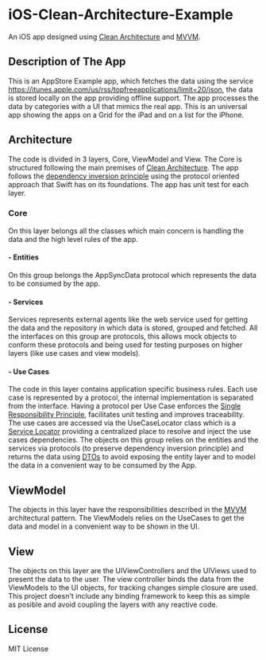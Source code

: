 # iOS-Clean-Architecture-Example
An iOS app designed using [Clean Architecture](https://8thlight.com/blog/uncle-bob/2012/08/13/the-clean-architecture.html) and [MVVM](https://www.objc.io/issues/13-architecture/mvvm). 

## Description of The App
This is an AppStore Example app, which fetches the data using the service https://itunes.apple.com/us/rss/topfreeapplications/limit=20/json, the data is stored locally on the app providing offline support. The app processes the data by categories with a UI that mimics the real app. This is an universal app showing the apps on a Grid for the iPad and on a list for the iPhone.

## Architecture

The code is divided in 3 layers, Core, ViewModel and View. The Core is structured following the main premises of [Clean Architecture](https://github.com/mp911de/CleanArchitecture "Clean Architecture"). The app follows the [dependency inversion principle](https://en.wikipedia.org/wiki/Dependency_inversion_principle) using the protocol oriented approach that Swift has on its foundations. The app has unit test for each layer.

### Core
On this layer belongs all the classes which main concern is handling the data and the high level rules of the app.

#### - Entities
On this group belongs the AppSyncData protocol which represents the data to be consumed by the app. 

#### - Services
Services represents external agents like the web service used for getting the data and the repository in which data is stored, grouped and fetched. All the interfaces on this group are protocols, this allows mock objects to conform these protocols and being used for testing purposes on higher layers (like use cases and view models).

#### - Use Cases
The code in this layer contains application specific business rules. Each use case is represented by a protocol, the internal implementation is separated from the interface. Having a protocol per Use Case enforces the [Single Responsibility Principle](https://en.wikipedia.org/wiki/Single_responsibility_principle), facilitates unit testing and improves traceability. The use cases are accessed via the UseCaseLocator class which is a [Service Locator](https://en.wikipedia.org/wiki/Service_locator_pattern) providing a centralized place to resolve and inject the use cases dependencies. The objects on this group relies on the entities and the services via protocols (to preserve dependency inversion principle) and returns the data using [DTOs](https://en.wikipedia.org/wiki/Data_transfer_object) to avoid exposing the entity layer and to model the data in a convenient way to be consumed by the App.

## ViewModel
The objects in this layer have the responsibilities described in the [MVVM](https://www.objc.io/issues/13-architecture/mvvm) architectural pattern. The ViewModels relies on the UseCases to get the data and model in a convenient way to be shown in the UI.

## View

The objects on this layer are the UIViewControllers and the UIViews used to present the data to the user. The view controller binds the data from the ViewModels to the UI objects, for tracking changes simple closure are used. This project doesn't include any binding framework to keep this as simple as posible and avoid coupling the layers with any reactive code.

## License
MIT License
